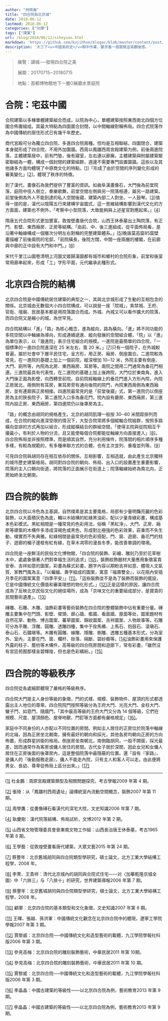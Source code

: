 ```yaml
---
author: "柯棋瀚"
title: "四合院與北京城"
date: 2018-06-12
lastmod: 2018-06-12
categories: ["功課"]
tags: ["課業"]
url: /blog/2018/06/12/siheyuan.html
markdown: 'https://github.com/kujihhoe/blogac/blob/master/content/post/2018-06-12-siheyuan.md'
description: '大三下<v>中國美術史</v>期中作業，要求看一個展覽並寫觀後感。'
---
```


> 展覽：讀城──發現四合院之美
>
> 展期：20170715─20180715
>
> 地點：首都博物館地下一層O展廳<n>水景庭院</n>

# 合院：宅茲中國

合院建築以多棟單體建築組合而成，以院為中心，單體建築按照東西南北四個方位圍合佈置組成。其最大特點為四面圍合封閉，以中間軸線對稱佈局。四合式院落作為中國傳統的居住形式已有幾千年歷史。

商代宮殿可分為獨立四合院、多進四合院兩種。但均是互相聯結，四圍閉合，建築本身就形成了四合院，不用外加圍牆。西周以鳳雛西周宮殿建築为例，前後兩進院落，主體建築居中，前有門塾，後有寢室，左右連以廊廡，主體建築與附屬建築緊密聯結為一體，構成一個封閉的建築組群，週邊不需要專門設置圍牆。這些以及其他諸多方面均體現了中原商文化的特點，[[1\]](#_ftn1)「形成了由於空間的序列變化形成的審美變化」[[2\]](#_ftn2)，體現了秩序的特徵。

到了漢代，畫像石為我們提供了豐富的資訊。如曲阜漢畫像石，大門後為前堂院落，庭院中伎人倒立，奏樂歌舞，前堂空間左側與另一院落相連，屬另一路建築。前堂後側為外人不能到達的私人空間後寢，建築內部二人對坐，一人鼓琴。[[3\]](#_ftn3)值得一提的是，漢代以陰陽五行來建構宇宙圖式，這一思維結構影響到漢代文化的方方面面，建築也不例外，「考察中小型院落，大致能夠與上述星官對應起來。」[[4\]](#_ftn4)

隋唐五代合院形式更加豐富。敦煌壁畫唐代合院，山西王休泰墓出土陶院落，有正門、影壁、東西廂房、正房等結構。「由前、中、後三進組成，從平面佈局看，是沿著中軸線構成一個層次分明左右對稱的完整建築體系。」[[5\]](#_ftn5)晚唐莫高窟85窟壁畫描繪了前後兩院的宅邸，「前院橫長，後院方闊，中間一座兩層的樓閣，在前廊與中廊的正中設有大門和中門。」[[6\]](#_ftn6)

宋代<v>千里江山圖卷</v><v>清明上河圖</v><v>文姬歸漢圖</v>都有城市和鄉村的合院形象，前堂和後室常用廊串起來，形成「工」字形平面，元代繼承此種形式。

# 北京四合院的結構

北京四合院是中國傳統居住建築的典型之一，其與北京城形成了生動的互相包含的關係。北京城由无數個大小四合院構成，可以說是一座「院城」，紫禁城、王府、官衙、壇廟、民居基本都是用院落圍合而成。外城、內城又可以看作擴大的院落，而四合院又是縮小的城，為世罕見。

四合院結構以「進」「路」為核心概念，進為縱向，路為橫向。「進」將不同功能的多院空間以中軸線為導向，形成連續遞進、縱向發展的空間組合體，「院」以「進」為單位表示，以「幾進院」表示住宅組合的規模。一進院是最簡單的四合院，「一個標準的一進四合院進深在 25 米左右，寬 20 米。」[[7\]](#_ftn7)只有一個院子，在外城較普遍，屬於社會中下層平民住宅，呈方形，用正房、廂房、倒座圍合。二進院較為常見，在一進院的基礎上加上一個前院，縱深增加 10─12 米，外院主要有倒座、大門、廁所等，內院為北房、東西廂房、耳房等。兩院之間用二門<n>通常為垂花門</n>相連。三進院最具有代表性，在二進院的基礎上加上後跨院，大門位於東南角，進入大門後正面為影壁，向西轉至前院。自前院經軸線上的垂花門進入方形內院，內院正房居北，兩側附有耳房，東耳房旁有通向後院的院門，內院東西兩側為東西廂房，並有連廊與正房相接。四進院最常見的是「前堂後寢」式，第一進院仍以倒座房為主的狹長院子，第二進院入口多為垂花門，院內設有廳房、東西廂房，第三進院內設正房、東西廂房，第四進院仍以後罩房為主。

「路」的概念由胡同的規格產生。北京的胡同肌理一般按 30─60 米間距排列而成，在合院的縱向進深受限的情況下，大型合院常將多個縱軸合院組群，按照多路橫向並排的方式再加以組合，形成縱橫結合的群組空間，「使得主院與從院相互干擾最小，有利於人物的分流，且又能使每個合院都能從軸線方向直接進入」[[8\]](#_ftn8)。四合院佈局並非按照標準，而是順其自然，充分利用條件，院落間的相片順序多種多樣，有較為規範的，有多種串聯方式的合體，也有主次並列、重複並列等。[[9\]](#_ftn9)

可見四合院與胡同存在相互依存的關係，互相影響，互相造就，由此產生北京獨特的城市歷史建築格局。胡同對四合院的朝向、佈局、出入口的設置產生重要影響，院落的主入口朝向街道，將院落的正面展示在街道上；院落軸線始終為南北向，正房始終坐北朝南。

# 四合院的裝飾

北京四合院以冷色為主基調，自然樸素是其主要風格，局部有少量明豔亮麗的色彩裝飾，以大面積灰色為底，輔以木結構的紅綠黑油彩，配以少量青綠彩畫，構成基本色彩模式。黑紅相間是一種常見的色彩用法，俗稱「黑紅淨」，大門、正房、廂房等建築的木構件多漆成深褐色或黑色，形成對比極強的色彩效果，莊重而不失生動，樸實而不失典雅。紅綠相間是最常見的色彩搭配，門、窗、遊廊、垂花門的柱子、遊廊的楣子邊框有紅有綠，在草木凋零的漫長冬季，能改善單調的環境。

四合院是一座鮮活的民俗文化博物館，「四合院的裝飾、彩繪、雕刻乃至於花草樹木中，處處象徵著人們對幸福生活的追求」[[10\]](#_ftn10)，裝飾紋飾題材大量應用象徵富貴安泰、吉祥如意的圖案，彩畫為蘇式彩畫，題字內容以期盼吉祥如意、體現人文氣質、家教門風為主。「以蝙蝠、壽字組成的圖案，寓意『福壽雙全』，以花瓶內安插月季花的圖案寓意『四季平安』」[[11\]](#_ftn11)。「這些裝飾並不是為了裝飾而裝飾的擺設，它是中國傳統文化價值和審美理想的物化形式。」[[12\]](#_ftn12)正是這樣的原因，讓四合院成為了反映北京民俗文化的絕佳場所，成為「京味文化的重要組成部分，是寶貴的民間藝術遺產」。[[13\]](#_ftn13)

磚雕、石雕、木雕、油飾彩畫等藝術裝飾在四合院的整體裝飾中佔有重要分量。磚雕主要集中在門頭、影壁、墀頭、廊心牆、檻牆、看面牆、屋面等处，圖案題材有自然花草、動物、博古圖案、蕃草圖案、錦紋圖案、吉祥圖案、人物故事等。石雕可分為平雕、浮雕、圓雕、透雕四種，集中于拴馬樁、上馬石、抱鼓石、滾墩石、泰山石、石鏽墩等。木雕有圓雕、線雕、隱雕、剔雕、透雕五種基本形式，分為室外、室內，主要在門、窗、欄杆、掛落、隔斷、碧紗櫥等。[[14\]](#_ftn14)油飾彩畫用來保護外露的柱子、簷枋等木構件，高等級的四合院房間和遊廊下，常有彩畫，「雖然沒有宮廷苑囿那樣金碧輝煌，但也是色彩繽紛。」[[15\]](#_ftn15)

# 四合院的等級秩序

四合院從各處細節體現了嚴格的等級秩序。

四合院大門是主人身份等級的象徵，門的式樣、規模、裝飾物件、屋頂的形式都透露出主人地位的尊卑。四合院院門按照等級分為王府大門、光亮大門、金柱大門、蠻子門、如意門、隨牆門，「其中最高等級的王府大門又分為 14 個等級，它們在規模、尺度、屋頂顏色、屋脊吻獸、門釘等方面都有嚴格規定」[[16\]](#_ftn16)。

家庭中不同身份的人亦配以不同位置的房間。例如主人居住的正房位於院落中軸線的北端，因為正房坐北朝南，擁有最好的朝向和採光，其他各房均朝向正房的方向佈置，形成群星拱衛的格局。倒座房坐南朝北，南側臨胡同，一般不開窗，採光最差，因而通常作為客房或傭人居住的房間。古代女子居於深閨，因此女兒和女傭人居住在正房後面的後罩房內，這是整個院落中最隱蔽的位置。還「設有『家路』，是傭人的『後勤服務走廊』，傭人不能走內院，只有主人和客人可以走。由此便將男女、長幼、尊卑從佈局上區分出來。」[[17\]](#_ftn17)



------

[[1\]](#_ftnref1)  杜金鵬：<v>周原宮殿建築類型及相關問題探究</v>，<v>考古學報</v>2009 年第 4 期。

[[2\]](#_ftnref2)  張琦：<v>从「鳳雛村西周遺址」論傳統室內流動空間概念</v>，<v>裝飾</v>2007 年第 11 期。

[[3\]](#_ftnref3)  周學鷹：<v>從畫像磚石看漢代的深宅大院</v>，<v>文史知識</v>2006 年第 7 期。

[[4\]](#_ftnref4)  耿慶剛：<v>漢代院落結構、佈局試析</v>，<v>文博</v>2012 年第 2 期。

[[5\]](#_ftnref5)  山西省文物管理委具會晉東南文物工作組：<v>山西長治唐王休泰墓</v>，<v>考古</v>1965 年第 8 期。

[[6\]](#_ftnref6)  王學藝：<v>從敦煌壁畫看唐代建築</v>，<v>大眾文藝</v>2015 年第 24 期。

[[7\]](#_ftnref7)  蔡豐年：<v>北京舊城胡同與四合院類型學研究</v>，碩士論文，北方工業大學結構工程學，2008 年。

[[8\]](#_ftnref8)  李菁、王貴祥：<v>清代北京城內的胡同與合院式住宅——对〈加摹乾隆京城全圖〉中「六排三」与「八排十」的研究</v>，<v>世界建築導報</v>2006 年第 7 期。

[[9\]](#_ftnref9)  蔡豐年：<v>北京舊城胡同與四合院類型學研究</v>，碩士論文，北方工業大學結構工程學，2008 年。

[[10\]](#_ftnref10)  顧軍：<v>北京四合院的基本類型和文化象徵</v>，<v>文史知識</v>2007 年第 8 期。

[[11\]](#_ftnref11)  王暉、張越、孫洪軍：<v>中國傳統文化觀念在北京四合院中的體現</v>，<v>遼寧工學院學報</v>2007 年第 3 期。

[[12\]](#_ftnref12)  賈黎威：<v>北京四合院──中國傳統文化和造型藝術的載體</v>，<v>九江學院學報</v><n>社科版</n>2006 年第 3 期。

[[13\]](#_ftnref13)  參見高梅：<v>北京四合院的雕刻裝飾藝術</v>，<v>中華民居</v>2011 年第 10期。

[[14\]](#_ftnref14)  參見高梅：<v>北京四合院的雕刻裝飾藝術</v>，<v>中華民居</v>2011 年第 10 期。

[[15\]](#_ftnref15)  賈黎威：<v>北京四合院──中國傳統文化和造型藝術的載體</v>，<v>九江學院學報</v><n>社科版</n>2006 年第 3 期。

[[16\]](#_ftnref16)  李晶晶：<v>中國古建築的等級性——以北京四合院為例</v>，<v>藝術教育</v>2013 年第 9 期。

[[17\]](#_ftnref17)  李晶晶：<v>中國古建築的等級性——以北京四合院為例</v>，<v>藝術教育</v>2013 年第 9 期。
